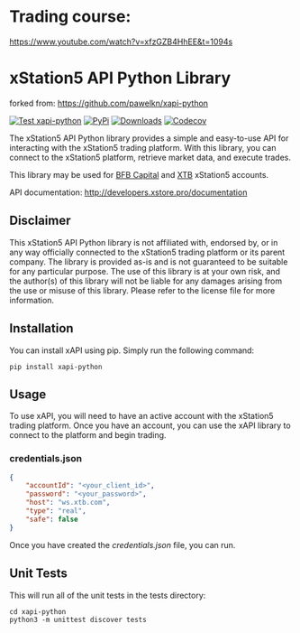 # Trading course:
<https://www.youtube.com/watch?v=xfzGZB4HhEE&t=1094s>
# xStation5 API Python Library
forked from: <https://github.com/pawelkn/xapi-python>

[![Test xapi-python](https://github.com/pawelkn/xapi-python/actions/workflows/test-xapi-python.yml/badge.svg)](https://github.com/pawelkn/xapi-python/actions/workflows/test-xapi-python.yml) [![PyPi](https://img.shields.io/pypi/v/xapi-python.svg)](https://pypi.python.org/pypi/xapi-python/) [![Downloads](https://img.shields.io/pypi/dm/xapi-python)](https://pypi.python.org/pypi/xapi-python/) [![Codecov](https://codecov.io/gh/pawelkn/xapi-python/branch/master/graph/badge.svg)](https://codecov.io/gh/pawelkn/xapi-python/)

The xStation5 API Python library provides a simple and easy-to-use API for interacting with the xStation5 trading platform. With this library, you can connect to the xStation5 platform, retrieve market data, and execute trades.

This library may be used for [BFB Capital](https://bfb.capital) and [XTB](https://www.xtb.com) xStation5 accounts.

API documentation: <http://developers.xstore.pro/documentation>

## Disclaimer

This xStation5 API Python library is not affiliated with, endorsed by, or in any way officially connected to the xStation5 trading platform or its parent company. The library is provided as-is and is not guaranteed to be suitable for any particular purpose. The use of this library is at your own risk, and the author(s) of this library will not be liable for any damages arising from the use or misuse of this library. Please refer to the license file for more information.

## Installation

You can install xAPI using pip. Simply run the following command:

```shell
pip install xapi-python
```

## Usage

To use xAPI, you will need to have an active account with the xStation5 trading platform. Once you have an account, you can use the xAPI library to connect to the platform and begin trading.



### credentials.json

```json
{
    "accountId": "<your_client_id>",
    "password": "<your_password>",
    "host": "ws.xtb.com",
    "type": "real",
    "safe": false
}
```

Once you have created the _credentials.json_ file, you can run.

## Unit Tests

This will run all of the unit tests in the tests directory:

```shell
cd xapi-python
python3 -m unittest discover tests
```

